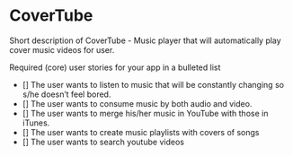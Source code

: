 # CoverTube
Short description of CoverTube - Music player that will automatically play cover music videos for user. 

Required (core) user stories for your app in a bulleted list
- [] The user wants to listen to music that will be constantly changing so s/he doesn’t feel bored.
- [] The user wants to consume music by both audio and video.
- [] The user wants to merge his/her music in YouTube with those in iTunes.
- [] The user wants to create music playlists with covers of songs
- [] The user wants to search youtube videos

